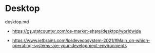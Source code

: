 # Desktop

desktop.md

*   https://gs.statcounter.com/os-market-share/desktop/worldwide

*   https://www.jetbrains.com/lp/devecosystem-2021/#Main_on-which-operating-systems-are-your-development-environments

